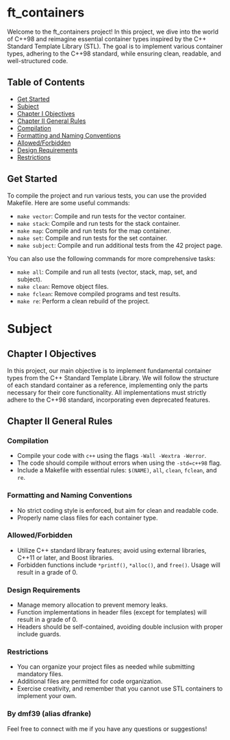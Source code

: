 # ft_containers

Welcome to the ft_containers project! In this project, we dive into the world of C++98 and reimagine essential container types inspired by the C++ Standard Template Library (STL). The goal is to implement various container types, adhering to the C++98 standard, while ensuring clean, readable, and well-structured code.

## Table of Contents
- [Get Started](#get-started)
- [Subject](#subject)
- [Chapter I Objectives](#chapter-i-objectives)
- [Chapter II General Rules](#chapter-ii-general-rules)
- [Compilation](#compilation)
- [Formatting and Naming Conventions](#formatting-and-naming-conventions)
- [Allowed/Forbidden](#allowedforbidden)
- [Design Requirements](#design-requirements)
- [Restrictions](#restrictions)

## Get Started

To compile the project and run various tests, you can use the provided Makefile. Here are some useful commands:

- `make vector`: Compile and run tests for the vector container.
- `make stack`: Compile and run tests for the stack container.
- `make map`: Compile and run tests for the map container.
- `make set`: Compile and run tests for the set container.
- `make subject`: Compile and run additional tests from the 42 project page.

You can also use the following commands for more comprehensive tasks:

- `make all`: Compile and run all tests (vector, stack, map, set, and subject).
- `make clean`: Remove object files.
- `make fclean`: Remove compiled programs and test results.
- `make re`: Perform a clean rebuild of the project.

# Subject

## Chapter I Objectives

In this project, our main objective is to implement fundamental container types from the C++ Standard Template Library. We will follow the structure of each standard container as a reference, implementing only the parts necessary for their core functionality. All implementations must strictly adhere to the C++98 standard, incorporating even deprecated features.

## Chapter II General Rules

### Compilation

- Compile your code with `c++` using the flags `-Wall -Wextra -Werror`.
- The code should compile without errors when using the `-std=c++98` flag.
- Include a Makefile with essential rules: `$(NAME)`, `all`, `clean`, `fclean`, and `re`.

### Formatting and Naming Conventions

- No strict coding style is enforced, but aim for clean and readable code.
- Properly name class files for each container type.

### Allowed/Forbidden

- Utilize C++ standard library features; avoid using external libraries, C++11 or later, and Boost libraries.
- Forbidden functions include `*printf()`, `*alloc()`, and `free()`. Usage will result in a grade of 0.

### Design Requirements

- Manage memory allocation to prevent memory leaks.
- Function implementations in header files (except for templates) will result in a grade of 0.
- Headers should be self-contained, avoiding double inclusion with proper include guards.

### Restrictions

- You can organize your project files as needed while submitting mandatory files.
- Additional files are permitted for code organization.
- Exercise creativity, and remember that you cannot use STL containers to implement your own.

### By dmf39 (alias dfranke)

Feel free to connect with me if you have any questions or suggestions!